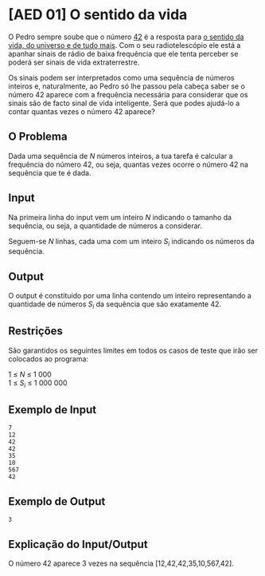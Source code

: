 # [AED 01] O sentido da vida

O Pedro sempre soube que o número [42](https://www.scientificamerican.com/article/for-math-fans-a-hitchhikers-guide-to-the-number-42/) é a resposta para [o sentido da vida, do universo e de tudo mais](https://www.google.com/search?q=what+is+the+meaning+of+life+the+universe+and+everything). Com o seu radiotelescópio ele está a apanhar sinais de rádio de baixa frequência que ele tenta perceber se poderá ser sinais de vida extraterrestre.

Os sinais podem ser interpretados como uma sequência de números inteiros e, naturalmente, ao Pedro só lhe passou pela cabeça saber se o número 42 aparece com a frequência necessária para considerar que os sinais são de facto sinal de vida inteligente. Será que podes ajudá-lo a contar quantas vezes o número 42 aparece?

## O Problema

Dada uma sequência de $N$ números inteiros, a tua tarefa é calcular a frequência do número 42, ou seja, quantas vezes ocorre o número 42 na sequência que te é dada.

## Input

Na primeira linha do input vem um inteiro $N$ indicando o tamanho da sequência, ou seja, a quantidade de números a considerar.

Seguem-se $N$ linhas, cada uma com um inteiro $S_i$ indicando os números da sequência.

## Output

O output é constituído por uma linha contendo um inteiro representando a quantidade de números $S_i$ da sequência que são exatamente 42.

## Restrições

São garantidos os seguintes limites em todos os casos de teste que irão ser colocados ao programa:

1 ≤ $N$ ≤ 1 000\
1 ≤ $S_i$ ≤ 1 000 000

## Exemplo de Input

```
7
12
42
42
35
10
567
42
```

## Exemplo de Output

```
3
```

## Explicação do Input/Output

O número 42 aparece 3 vezes na sequência [12,42,42,35,10,567,42].

